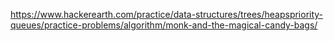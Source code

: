 https://www.hackerearth.com/practice/data-structures/trees/heapspriority-queues/practice-problems/algorithm/monk-and-the-magical-candy-bags/
